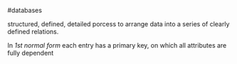 
#databases

structured, defined, detailed porcess to arrange data into a series of clearly defined relations.

In *1st normal form* each entry has a primary key, on which all attributes are fully dependent
